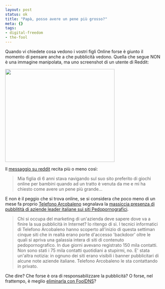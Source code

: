```yaml
--- 
layout: post
status: ok
title: "Papà, posso avere un pene più grosso?"
meta: {}
tags: 
- digital-freedom
- the-fool
---
```

Quando vi chiedete cosa vedono i vostri figli Online forse è giunto il momento di pensare anche a che pubblicità vedono. Quella che segue NON è una immagine manipolata, ma uno screenshot di un utente di Reddit:  
  
<a href="http://fast.mgpf.it/2009/12/uoJi0.png"><img src="http://fast.mgpf.it/2009/12/uoJi0-353x300.png" alt="" title="Pubblicità sessuale su sito Mattel" width="353" height="300" class="aligncenter size-medium wp-image-1718" /></a>  
  
Il [messaggio su reddit][1] recita più o meno così:  
  
> Mia figlia di 6 anni stava navigando sul suo sito preferito di giochi online per bambini quando ad un tratto è venuta da me e mi ha chiesto come avere un pene più grande...  
  
E non è il peggio che si trova online, se si considera che poco meno di un mese fa proprio [Telefono Arcobaleno][2]  segnalava la [massiccia presenza di pubblitità di aziende leader italiane sui siti Pedopornografici][3].  
> Chi si occupa del marketing di un'azienda deve sapere dove va a finire la sua pubblicità in Internet? Io ritengo di sì. I tecnici informatici di Telefono Arcobaleno hanno scoperto all'inizio di questa settiman cinque siti che in realtà erano porte d'accesso 'backdoor' oltre le quali si apriva una galassia intera di siti di contenuto pedopornografico. In due giorni avevano registrato 150 mila contatti.   
> Non sono stati i 75 mila contatti quotidiani a stupirmi, no. E' stata un'altra notizia: in ognuno dei siti erano visibili i banner pubblicitari di alcune note aziende italiane. Telefono Arcobaleno le sta contattando in privato. 
  
Che dire? Che forse è ora di responsabilizzare la pubblicità? O forse, nel frattempo, è meglio [eliminarla con FoolDNS](http://fooldns.com/c)?

[1]: http://www.reddit.com/r/WTF/comments/ags73/so_my_6_year_old_daughter_was_playing_on_her/
[2]: http://www.telefonoarcobaleno.org/
[3]: http://www.lastampa.it/_web/CMSTP/tmplrubriche/giornalisti/grubrica.asp?ID_blog=124&ID_articolo=184&ID_sezione=274&sezione= 
